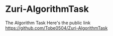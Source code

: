 # Zuri-AlgorithmTask
The Algorithm Task
Here's the public link https://github.com/Tobe0504/Zuri-AlgorithmTask
